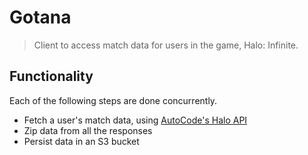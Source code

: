 # Gotana
> Client to access match data for users in the game, Halo: Infinite.

## Functionality
Each of the following steps are done concurrently.
* Fetch a user's match data, using [AutoCode's Halo
  API](https://autocode.com/halo/)
* Zip data from all the responses
* Persist data in an S3 bucket
